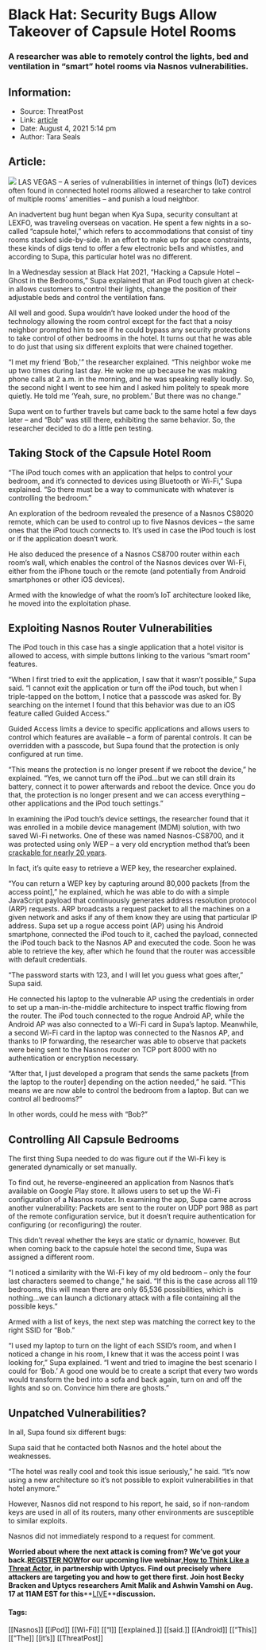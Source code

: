 # Black Hat: Security Bugs Allow Takeover of Capsule Hotel Rooms
### A researcher was able to remotely control the lights, bed and ventilation in “smart” hotel rooms via Nasnos vulnerabilities.

## Information:
+ Source: ThreatPost
+ Link: [article](https://kasperskycontenthub.com/threatpost-global/?p=168376)
+ Date: August 4, 2021  5:14 pm
+ Author: Tara Seals


## Article:
![](https://media.threatpost.com/wp-content/uploads/sites/103/2021/08/04170941/capsule-e1628111400872.jpg)
LAS VEGAS – A series of vulnerabilities in internet of things (IoT) devices often found in connected hotel rooms allowed a researcher to take control of multiple rooms’ amenities – and punish a loud neighbor.


An inadvertent bug hunt began when Kya Supa, security consultant at LEXFO, was traveling overseas on vacation. He spent a few nights in a so-called “capsule hotel,” which refers to accommodations that consist of tiny rooms stacked side-by-side. In an effort to make up for space constraints, these kinds of digs tend to offer a few electronic bells and whistles, and according to Supa, this particular hotel was no different.


In a Wednesday session at Black Hat 2021, “Hacking a Capsule Hotel – Ghost in the Bedrooms,” Supa explained that an iPod touch given at check-in allows customers to control their lights, change the position of their adjustable beds and control the ventilation fans.



All well and good. Supa wouldn’t have looked under the hood of the technology allowing the room control except for the fact that a noisy neighbor prompted him to see if he could bypass any security protections to take control of other bedrooms in the hotel. It turns out that he was able to do just that using six different exploits that were chained together.


“I met my friend ‘Bob,'” the researcher explained. “This neighbor woke me up two times during last day. He woke me up because he was making phone calls at 2 a.m. in the morning, and he was speaking really loudly. So, the second night I went to see him and I asked him politely to speak more quietly. He told me ‘Yeah, sure, no problem.’ But there was no change.”


Supa went on to further travels but came back to the same hotel a few days later – and “Bob” was still there, exhibiting the same behavior. So, the researcher decided to do a little pen testing.


**Taking Stock of the Capsule Hotel Room**
------------------------------------------


“The iPod touch comes with an application that helps to control your bedroom, and it’s connected to devices using Bluetooth or Wi-Fi,” Supa explained. “So there must be a way to communicate with whatever is controlling the bedroom.”


An exploration of the bedroom revealed the presence of a Nasnos CS8020 remote, which can be used to control up to five Nasnos devices – the same ones that the iPod touch connects to. It’s used in case the iPod touch is lost or if the application doesn’t work.


He also deduced the presence of a Nasnos CS8700 router within each room’s wall, which enables the control of the Nasnos devices over Wi-Fi, either from the iPhone touch or the remote (and potentially from Android smartphones or other iOS devices).


Armed with the knowledge of what the room’s IoT architecture looked like, he moved into the exploitation phase.


**Exploiting Nasnos Router Vulnerabilities**
--------------------------------------------


The iPod touch in this case has a single application that a hotel visitor is allowed to access, with simple buttons linking to the various “smart room” features.


“When I first tried to exit the application, I saw that it wasn’t possible,” Supa said. “I cannot exit the application or turn off the iPod touch, but when I triple-tapped on the bottom, I notice that a passcode was asked for. By searching on the internet I found that this behavior was due to an iOS feature called Guided Access.”


Guided Access limits a device to specific applications and allows users to control which features are available – a form of parental controls. It can be overridden with a passcode, but Supa found that the protection is only configured at run time.


“This means the protection is no longer present if we reboot the device,” he explained. “Yes, we cannot turn off the iPod…but we can still drain its battery, connect it to power afterwards and reboot the device. Once you do that, the protection is no longer present and we can access everything – other applications and the iPod touch settings.”


In examining the iPod touch’s device settings, the researcher found that it was enrolled in a mobile device management (MDM) solution, with two saved Wi-Fi networks. One of these was named Nasnos-CS8700, and it was protected using only WEP – a very old encryption method that’s been [crackable for nearly 20 years](https://en.wikipedia.org/wiki/Wired_Equivalent_Privacy).


In fact, it’s quite easy to retrieve a WEP key, the researcher explained.


“You can return a WEP key by capturing around 80,000 packets [from the access point],” he explained, which he was able to do with a simple JavaScript payload that continuously generates address resolution protocol (ARP) requests. ARP broadcasts a request packet to all the machines on a given network and asks if any of them know they are using that particular IP address. Supa set up a rogue access point (AP) using his Android smartphone, connected the iPod touch to it, cached the payload, connected the iPod touch back to the Nasnos AP and executed the code. Soon he was able to retrieve the key, after which he found that the router was accessible with default credentials.


“The password starts with 123, and I will let you guess what goes after,” Supa said.


He connected his laptop to the vulnerable AP using the credentials in order to set up a man-in-the-middle architecture to inspect traffic flowing from the router. The iPod touch connected to the rogue Android AP, while the Android AP was also connected to a Wi-Fi card in Supa’s laptop. Meanwhile, a second Wi-Fi card in the laptop was connected to the Nasnos AP, and thanks to IP forwarding, the researcher was able to observe that packets were being sent to the Nasnos router on TCP port 8000 with no authentication or encryption necessary.


“After that, I just developed a program that sends the same packets [from the laptop to the router] depending on the action needed,” he said. “This means we are now able to control the bedroom from a laptop. But can we control all bedrooms?”


In other words, could he mess with “Bob?”


**Controlling All Capsule Bedrooms**
------------------------------------


The first thing Supa needed to do was figure out if the Wi-Fi key is generated dynamically or set manually.


To find out, he reverse-engineered an application from Nasnos that’s available on Google Play store. It allows users to set up the Wi-Fi configuration of a Nasnos router. In examining the app, Supa came across another vulnerability: Packets are sent to the router on UDP port 988 as part of the remote configuration service, but it doesn’t require authentication for configuring (or reconfiguring) the router.


This didn’t reveal whether the keys are static or dynamic, however. But when coming back to the capsule hotel the second time, Supa was assigned a different room.


“I noticed a similarity with the Wi-Fi key of my old bedroom – only the four last characters seemed to change,” he said. “If this is the case across all 119 bedrooms, this will mean there are only 65,536 possibilities, which is nothing…we can launch a dictionary attack with a file containing all the possible keys.”


Armed with a list of keys, the next step was matching the correct key to the right SSID for “Bob.”


“I used my laptop to turn on the light of each SSID’s room, and when I noticed a change in his room, I knew that it was the access point I was looking for,” Supa explained. “I went and tried to imagine the best scenario I could for ‘Bob.’ A good one would be to create a script that every two words would transform the bed into a sofa and back again, turn on and off the lights and so on. Convince him there are ghosts.”


**Unpatched Vulnerabilities?**
------------------------------


In all, Supa found six different bugs:


Supa said that he contacted both Nasnos and the hotel about the weaknesses.


“The hotel was really cool and took this issue seriously,” he said. “It’s now using a new architecture so it’s not possible to exploit vulnerabilities in that hotel anymore.”


However, Nasnos did not respond to his report, he said, so if non-random keys are used in all of its routers, many other environments are susceptible to similar exploits.


Nasnos did not immediately respond to a request for comment.


**Worried about where the next attack is coming from? We’ve got your back.****[REGISTER NOW](https://threatpost.com/webinars/how-to-think-like-a-threat-actor/?utm_source=ART&utm_medium=ART&utm_campaign=August_Uptycs_Webinar)****for our upcoming live webinar,****[How to Think Like a Threat Actor](https://threatpost.com/webinars/how-to-think-like-a-threat-actor/?utm_source=ART&utm_medium=ART&utm_campaign=August_Uptycs_Webinar)****, in partnership with Uptycs. Find out precisely where attackers are targeting you and how to get there first. Join host Becky Bracken and Uptycs researchers Amit Malik and Ashwin Vamshi on Aug. 17 at 11AM EST for this****[LIVE](https://threatpost.com/webinars/how-to-think-like-a-threat-actor/?utm_source=ART&utm_medium=ART&utm_campaign=August_Uptycs_Webinar)****discussion.**




#### Tags:
[[Nasnos]] [[iPod]] [[Wi-Fi]] [[“I]] [[explained.]] [[said.]] [[Android]] [[“This]] [[“The]] [[it’s]] [[ThreatPost]]
